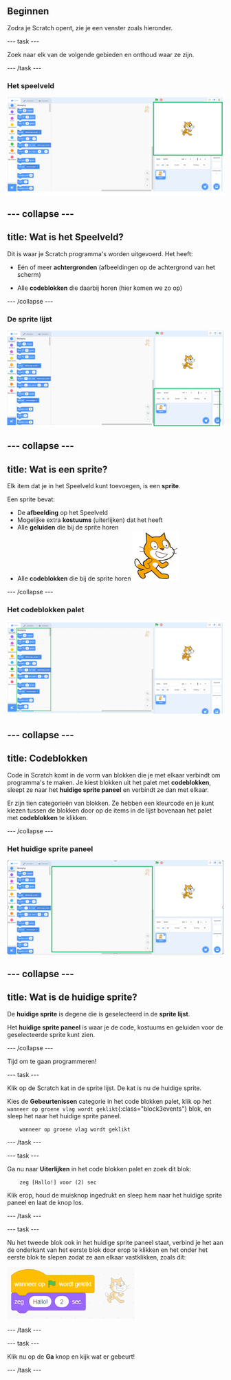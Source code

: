 ## Beginnen

Zodra je Scratch opent, zie je een venster zoals hieronder.

\--- task \---

Zoek naar elk van de volgende gebieden en onthoud waar ze zijn.

\--- /task \---

### Het speelveld

![Scratch window with the stage highlighted](images/hlStage.png)

## \--- collapse \---

## title: Wat is het Speelveld?

Dit is waar je Scratch programma's worden uitgevoerd. Het heeft:

* Eén of meer **achtergronden** \(afbeeldingen op de achtergrond van het scherm\)

* Alle **codeblokken** die daarbij horen \(hier komen we zo op\)

\--- /collapse \---

### De sprite lijst

![Scratch window with the sprite list highlighted](images/hlSpriteList.png)

## \--- collapse \---

## title: Wat is een sprite?

Elk item dat je in het Speelveld kunt toevoegen, is een **sprite**.

Een sprite bevat:

* De **afbeelding** op het Speelveld
* Mogelijke extra **kostuums** \(uiterlijken\) dat het heeft
* Alle **geluiden** die bij de sprite horen
* Alle **codeblokken** die bij de sprite horen ![](images/setup2.png)

\--- /collapse \---

### Het codeblokken palet

![Scratch window with the blocks pallet highlighted](images/hlBlocksPalette.png)

## \--- collapse \---

## title: Codeblokken

Code in Scratch komt in de vorm van blokken die je met elkaar verbindt om programma's te maken. Je kiest blokken uit het palet met **codeblokken**, sleept ze naar het **huidige sprite paneel** en verbindt ze dan met elkaar.

Er zijn tien categorieën van blokken. Ze hebben een kleurcode en je kunt kiezen tussen de blokken door op de items in de lijst bovenaan het palet met **codeblokken** te klikken.

\--- /collapse \---

### Het huidige sprite paneel

![Scratch window with the current sprite panel highlighted](images/hlCurrentSpritePanel.png)

## \--- collapse \---

## title: Wat is de huidige sprite?

De **huidige sprite** is degene die is geselecteerd in de **sprite lijst**.

Het **huidige sprite paneel** is waar je de code, kostuums en geluiden voor de geselecteerde sprite kunt zien.

\--- /collapse \---

Tijd om te gaan programmeren!

\--- task \---

Klik op de Scratch kat in de sprite lijst. De kat is nu de huidige sprite.

Kies de **Gebeurtenissen** categorie in het code blokken palet, klik op het `wanneer op groene vlag wordt geklikt`{:class="block3events"} blok, en sleep het naar het huidige sprite paneel.

```blocks3
    wanneer op groene vlag wordt geklikt
```

\--- /task \---

\--- task \---

Ga nu naar **Uiterlijken** in het code blokken palet en zoek dit blok:

```blocks3
    zeg [Hallo!] voor (2) sec
```

Klik erop, houd de muisknop ingedrukt en sleep hem naar het huidige sprite paneel en laat de knop los.

\--- /task \---

\--- task \---

Nu het tweede blok ook in het huidige sprite paneel staat, verbind je het aan de onderkant van het eerste blok door erop te klikken en het onder het eerste blok te slepen zodat ze aan elkaar vastklikken, zoals dit:

![](images/setup3.png)

\--- /task \---

\--- task \---

Klik nu op de **Ga** knop en kijk wat er gebeurt!

\--- /task \---